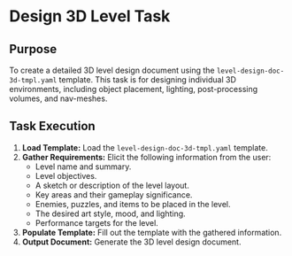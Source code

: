 # Design 3D Level Task

## Purpose

To create a detailed 3D level design document using the `level-design-doc-3d-tmpl.yaml` template. This task is for designing individual 3D environments, including object placement, lighting, post-processing volumes, and nav-meshes.

## Task Execution

1.  **Load Template:** Load the `level-design-doc-3d-tmpl.yaml` template.
2.  **Gather Requirements:** Elicit the following information from the user:
    - Level name and summary.
    - Level objectives.
    - A sketch or description of the level layout.
    - Key areas and their gameplay significance.
    - Enemies, puzzles, and items to be placed in the level.
    - The desired art style, mood, and lighting.
    - Performance targets for the level.
3.  **Populate Template:** Fill out the template with the gathered information.
4.  **Output Document:** Generate the 3D level design document.
